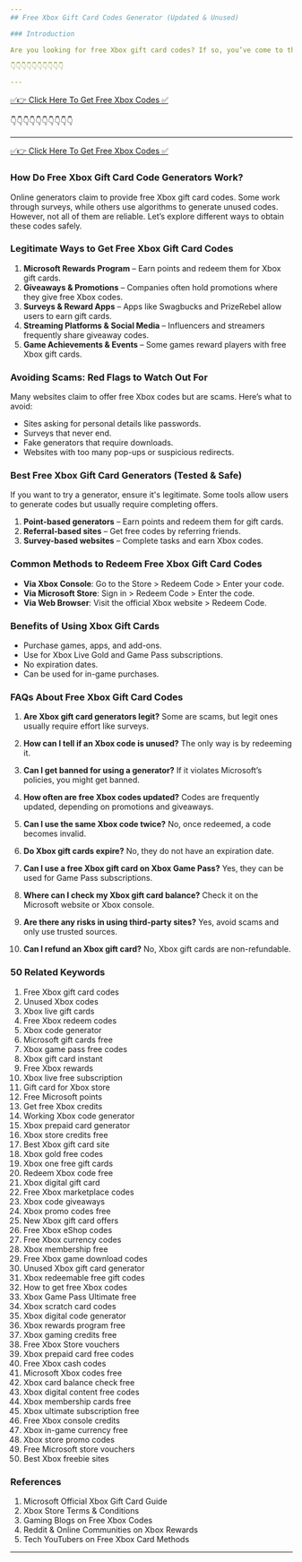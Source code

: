 ```yaml
---
## Free Xbox Gift Card Codes Generator (Updated & Unused)

### Introduction

Are you looking for free Xbox gift card codes? If so, you’ve come to the right place. This guide provides the latest information on Xbox gift card code generators and how you can get free codes to enhance your gaming experience. We update this guide regularly to ensure that you get the most reliable and working gift card codes.

👇👇👇👇👇👇👇👇👇👇

---
```

[✅👉 Click Here To Get Free Xbox Codes ✅](https://therewardgate.com/free-xbox/)

👇👇👇👇👇👇👇👇👇👇

---
[✅👉 Click Here To Get Free Xbox Codes ✅](https://therewardgate.com/free-xbox/)

### How Do Free Xbox Gift Card Code Generators Work?

Online generators claim to provide free Xbox gift card codes. Some work through surveys, while others use algorithms to generate unused codes. However, not all of them are reliable. Let’s explore different ways to obtain these codes safely.

### Legitimate Ways to Get Free Xbox Gift Card Codes

1. **Microsoft Rewards Program** – Earn points and redeem them for Xbox gift cards.
2. **Giveaways & Promotions** – Companies often hold promotions where they give free Xbox codes.
3. **Surveys & Reward Apps** – Apps like Swagbucks and PrizeRebel allow users to earn gift cards.
4. **Streaming Platforms & Social Media** – Influencers and streamers frequently share giveaway codes.
5. **Game Achievements & Events** – Some games reward players with free Xbox gift cards.

### Avoiding Scams: Red Flags to Watch Out For

Many websites claim to offer free Xbox codes but are scams. Here’s what to avoid:
- Sites asking for personal details like passwords.
- Surveys that never end.
- Fake generators that require downloads.
- Websites with too many pop-ups or suspicious redirects.

### Best Free Xbox Gift Card Generators (Tested & Safe)

If you want to try a generator, ensure it's legitimate. Some tools allow users to generate codes but usually require completing offers.

1. **Point-based generators** – Earn points and redeem them for gift cards.
2. **Referral-based sites** – Get free codes by referring friends.
3. **Survey-based websites** – Complete tasks and earn Xbox codes.

### Common Methods to Redeem Free Xbox Gift Card Codes

- **Via Xbox Console**: Go to the Store > Redeem Code > Enter your code.
- **Via Microsoft Store**: Sign in > Redeem Code > Enter the code.
- **Via Web Browser**: Visit the official Xbox website > Redeem Code.

### Benefits of Using Xbox Gift Cards

- Purchase games, apps, and add-ons.
- Use for Xbox Live Gold and Game Pass subscriptions.
- No expiration dates.
- Can be used for in-game purchases.

### FAQs About Free Xbox Gift Card Codes

1. **Are Xbox gift card generators legit?**
   Some are scams, but legit ones usually require effort like surveys.

2. **How can I tell if an Xbox code is unused?**
   The only way is by redeeming it.

3. **Can I get banned for using a generator?**
   If it violates Microsoft’s policies, you might get banned.

4. **How often are free Xbox codes updated?**
   Codes are frequently updated, depending on promotions and giveaways.

5. **Can I use the same Xbox code twice?**
   No, once redeemed, a code becomes invalid.

6. **Do Xbox gift cards expire?**
   No, they do not have an expiration date.

7. **Can I use a free Xbox gift card on Xbox Game Pass?**
   Yes, they can be used for Game Pass subscriptions.

8. **Where can I check my Xbox gift card balance?**
   Check it on the Microsoft website or Xbox console.

9. **Are there any risks in using third-party sites?**
   Yes, avoid scams and only use trusted sources.

10. **Can I refund an Xbox gift card?**
    No, Xbox gift cards are non-refundable.

### 50 Related Keywords

1. Free Xbox gift card codes
2. Unused Xbox codes
3. Xbox live gift cards
4. Free Xbox redeem codes
5. Xbox code generator
6. Microsoft gift cards free
7. Xbox game pass free codes
8. Xbox gift card instant
9. Free Xbox rewards
10. Xbox live free subscription
11. Gift card for Xbox store
12. Free Microsoft points
13. Get free Xbox credits
14. Working Xbox code generator
15. Xbox prepaid card generator
16. Xbox store credits free
17. Best Xbox gift card site
18. Xbox gold free codes
19. Xbox one free gift cards
20. Redeem Xbox code free
21. Xbox digital gift card
22. Free Xbox marketplace codes
23. Xbox code giveaways
24. Xbox promo codes free
25. New Xbox gift card offers
26. Free Xbox eShop codes
27. Free Xbox currency codes
28. Xbox membership free
29. Free Xbox game download codes
30. Unused Xbox gift card generator
31. Xbox redeemable free gift codes
32. How to get free Xbox codes
33. Xbox Game Pass Ultimate free
34. Xbox scratch card codes
35. Xbox digital code generator
36. Xbox rewards program free
37. Xbox gaming credits free
38. Free Xbox Store vouchers
39. Xbox prepaid card free codes
40. Free Xbox cash codes
41. Microsoft Xbox codes free
42. Xbox card balance check free
43. Xbox digital content free codes
44. Xbox membership cards free
45. Xbox ultimate subscription free
46. Free Xbox console credits
47. Xbox in-game currency free
48. Xbox store promo codes
49. Free Microsoft store vouchers
50. Best Xbox freebie sites

### References

1. Microsoft Official Xbox Gift Card Guide
2. Xbox Store Terms & Conditions
3. Gaming Blogs on Free Xbox Codes
4. Reddit & Online Communities on Xbox Rewards
5. Tech YouTubers on Free Xbox Card Methods

---
